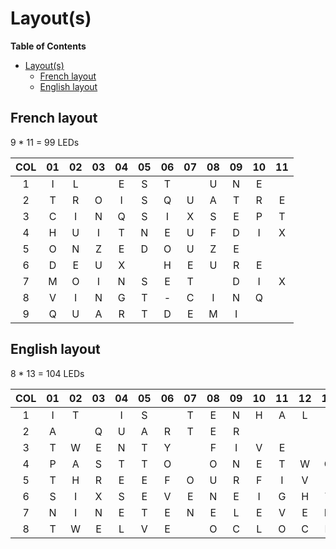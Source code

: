 # Layout(s)

<!-- markdown-toc start - Don't edit this section. Run M-x markdown-toc-generate-toc again -->
**Table of Contents**

- [Layout(s)](#layouts)
    - [French layout](#french-layout)
    - [English layout](#english-layout)

<!-- markdown-toc end -->

## French layout

9 * 11 = 99 LEDs

| COL | 01 | 02 | 03 | 04 | 05 | 06 | 07 | 08 | 09 | 10 | 11 |
|:---:|:--:|:--:|:--:|:--:|:--:|:--:|:--:|:--:|:--:|:--:|:--:|
| 1   | I  | L  |    | E  | S  | T  |    | U  | N  | E  |    |
| 2   | T  | R  | O  | I  | S  | Q  | U  | A  | T  | R  | E  |
| 3   | C  | I  | N  | Q  | S  | I  | X  | S  | E  | P  | T  |
| 4   | H  | U  | I  | T  | N  | E  | U  | F  | D  | I  | X  |
| 5   | O  | N  | Z  | E  | D  | O  | U  | Z  | E  |    |    |
| 6   | D  | E  | U  | X  |    | H  | E  | U  | R  | E  |    |
| 7   | M  | O  | I  | N  | S  | E  | T  |    | D  | I  | X  |
| 8   | V  | I  | N  | G  | T  | -  | C  | I  | N  | Q  |    |
| 9   | Q  | U  | A  | R  | T  | D  | E  | M  | I  |    |    |

## English layout

8 * 13 = 104 LEDs

| COL | 01 | 02 | 03 | 04 | 05 | 06 | 07 | 08 | 09 | 10  | 11  | 12  | 13  |
|:---:|:--:|:--:|:--:|:--:|:--:|:--:|:--:|:--:|:--:|:---:|:---:|:---:|:---:|
| 1   | I  | T  |    | I  | S  |    | T  | E  | N  | H   | A   | L   | F   |
| 2   | A  |    | Q  | U  | A  | R  | T  | E  | R  |     |     |     |     | 
| 3   | T  | W  | E  | N  | T  | Y  |    | F  | I  | V   | E   |     |     |
| 4   | P  | A  | S  | T  | T  | O  |    | O  | N  | E   | T   | W   | O   |
| 5   | T  | H  | R  | E  | E  | F  | O  | U  | R  | F   | I   | V   | E   |
| 6   | S  | I  | X  | S  | E  | V  | E  | N  | E  | I   | G   | H   | T   |
| 7   | N  | I  | N  | E  | T  | E  | N  | E  | L  | E   | V   | E   | N   |
| 8   | T  | W  | E  | L  | V  | E  |    | O  | C  | L   | O   | C   | K   |
